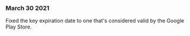 ### March 30 2021

Fixed the key expiration date to one that's considered valid by the Google Play Store.